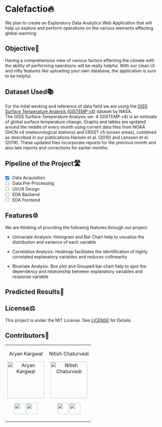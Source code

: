 # Calefactio🔥
We plan to create an Exploratory Data Analytics Web Application that will help us explore and perform operations on the various elements effecting global warming.

## Objective🤔
Having a comprehensive view of various factors effecting the climate with the ability of performing operations will be really helpful. With our clean UI and nifty features like uploading your own database, the application is sure to be helpful.

## Dataset Used📚
For the intial working and reference of data field we are using the [GISS Surface Temperature Analysis (GISTEMP v4)](https://data.giss.nasa.gov/gistemp/) dataset by NASA.<br>
The GISS Surface Temperature Analysis ver. 4 (GISTEMP v4) is an estimate of global surface temperature change. Graphs and tables are updated around the middle of every month using current data files from NOAA GHCN v4 (meteorological stations) and ERSST v5 (ocean areas), combined as described in our publications Hansen et al. (2010) and Lenssen et al. (2019). These updated files incorporate reports for the previous month and also late reports and corrections for earlier months.

## Pipeline of the Project🛣
- [x] Data Acquisition
- [ ] Data Pre-Processing
- [ ] UI/UX Design
- [ ] EDA Backend
- [ ] EDA Frontend

## Features⚙
We are thinking of providing the following features through our project:
- Univariate Analysis: Histogram and Bar Chart help to visualize the distribution and variance of each variable

- Correlation Analysis: Heatmap facilitates the identification of highly correlated explanatory variables and reduces collinearity

- Bivariate Analysis: Box plot and Grouped bar chart help to spot the dependency and relationship between explanatory variables and response variable
## Predicted Results🔮

## License⚖
This project is under the MIT License. See [LICENSE](LICENSE) for Details.

## Contributors🤝 

<table>
<tr align="center">
<td>

Aryan Kargwal

<p align="center">
<img src = "https://media-exp1.licdn.com/dms/image/C4E03AQF-jQx69fbYiw/profile-displayphoto-shrink_400_400/0/1610317317984?e=1638403200&v=beta&t=aFEY07dTsSqTmm_BpbsAiaQTuHHU_o6Wk552nJ8RXoQ"  height="120" alt="Aryan Kargwal">
</p>
<p align="center">
<a href = "https://github.com/aryankargwal"><img src = "http://www.iconninja.com/files/241/825/211/round-collaboration-social-github-code-circle-network-icon.svg" width="36" height = "36"/></a>
<a href = "https://www.linkedin.com/in/aryan-kargwal-2550561a2/">
<img src = "http://www.iconninja.com/files/863/607/751/network-linkedin-social-connection-circular-circle-media-icon.svg" width="36" height="36"/>
</a>
</p>
</td>

<td>

Nitish Chaturvedi

<p align="center">
<img src = "https://media-exp1.licdn.com/dms/image/C4E03AQHfb4nZEZKXhQ/profile-displayphoto-shrink_400_400/0/1615868393779?e=1638403200&v=beta&t=BU8HkWr2Bxq0OVXqaQcHSDHKnZ6l9n9ttL4O5oSHy2w"  height="120" alt="Nitish Chaturvedi">
</p>
<p align="center">
<a href = "https://github.com/waterupto"><img src = "http://www.iconninja.com/files/241/825/211/round-collaboration-social-github-code-circle-network-icon.svg" width="36" height = "36"/></a>
<a href = "https://www.linkedin.com/in/waterupto/">
<img src = "http://www.iconninja.com/files/863/607/751/network-linkedin-social-connection-circular-circle-media-icon.svg" width="36" height="36"/>
</a>
</p>
</td>
</table>
